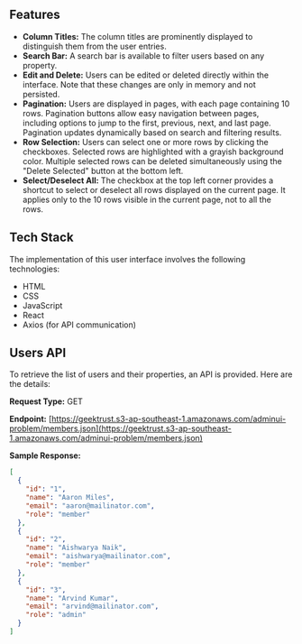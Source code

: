 

## Features

- **Column Titles:** The column titles are prominently displayed to distinguish them from the user entries.
- **Search Bar:** A search bar is available to filter users based on any property.
- **Edit and Delete:** Users can be edited or deleted directly within the interface. Note that these changes are only in memory and not persisted.
- **Pagination:** Users are displayed in pages, with each page containing 10 rows. Pagination buttons allow easy navigation between pages, including options to jump to the first, previous, next, and last page. Pagination updates dynamically based on search and filtering results.
- **Row Selection:** Users can select one or more rows by clicking the checkboxes. Selected rows are highlighted with a grayish background color. Multiple selected rows can be deleted simultaneously using the "Delete Selected" button at the bottom left.
- **Select/Deselect All:** The checkbox at the top left corner provides a shortcut to select or deselect all rows displayed on the current page. It applies only to the 10 rows visible in the current page, not to all the rows.

## Tech Stack

The implementation of this user interface involves the following technologies:

- HTML
- CSS
- JavaScript
- React
- Axios (for API communication)


## Users API

To retrieve the list of users and their properties, an API is provided. Here are the details:

**Request Type:** GET

**Endpoint:** [https://geektrust.s3-ap-southeast-1.amazonaws.com/adminui-problem/members.json](https://geektrust.s3-ap-southeast-1.amazonaws.com/adminui-problem/members.json)

**Sample Response:**
```json
[
  {
    "id": "1",
    "name": "Aaron Miles",
    "email": "aaron@mailinator.com",
    "role": "member"
  },
  {
    "id": "2",
    "name": "Aishwarya Naik",
    "email": "aishwarya@mailinator.com",
    "role": "member"
  },
  {
    "id": "3",
    "name": "Arvind Kumar",
    "email": "arvind@mailinator.com",
    "role": "admin"
  }
]
